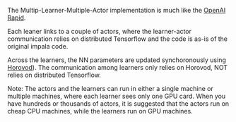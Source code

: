 The Multip-Learner-Multiple-Actor implementation is much like the [OpenAI Rapid](https://blog.openai.com/openai-five/#rapid).

Each leaner links to a couple of actors, where the learner-actor communication relies on 
distributed Tensorflow and the code is as-is of the original impala code. 


Across the learners, the NN parameters are updated synchoronously using
[Horovod](https://github.com/uber/horovod)). 
The communication among learners only relies on Horovod, 
NOT relies on distributed Tensorflow.

Note: The actors and the learners can run in either a single machine or multiple machines,
where each learner sees only one GPU card.
When you have hundreds or thousands of actors,
it is suggested that the actors run on cheap CPU machines,
while the learners run on GPU machines.
 